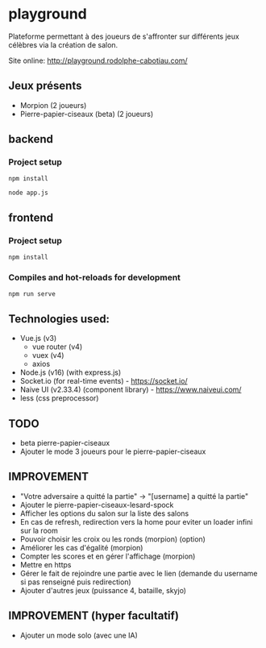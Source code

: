 # playground
Plateforme permettant à des joueurs de s'affronter sur différents jeux célèbres via la création de salon.

Site online: http://playground.rodolphe-cabotiau.com/

## Jeux présents

- Morpion (2 joueurs)
- Pierre-papier-ciseaux (beta) (2 joueurs)

## backend 

### Project setup
```
npm install
```
```
node app.js
```

## frontend

### Project setup
```
npm install
```

### Compiles and hot-reloads for development
```
npm run serve
```


## Technologies used:

- Vue.js (v3)
  - vue router (v4)
  - vuex (v4)
  - axios
- Node.js (v16) (with express.js)
- Socket.io (for real-time events) - https://socket.io/
- Naive UI (v2.33.4) (component library) - https://www.naiveui.com/
- less (css preprocessor)

## TODO

- beta pierre-papier-ciseaux
- Ajouter le mode 3 joueurs pour le pierre-papier-ciseaux

## IMPROVEMENT

- "Votre adversaire a quitté la partie" -> "[username] a quitté la partie"
- Ajouter le pierre-papier-ciseaux-lesard-spock
- Afficher les options du salon sur la liste des salons
- En cas de refresh, redirection vers la home pour eviter un loader infini sur la room
- Pouvoir choisir les croix ou les ronds (morpion) (option)
- Améliorer les cas d'égalité (morpion)
- Compter les scores et en gérer l'affichage (morpion)
- Mettre en https
- Gérer le fait de rejoindre une partie avec le lien (demande du username si pas renseigné puis redirection)
- Ajouter d'autres jeux (puissance 4, bataille, skyjo)

## IMPROVEMENT (hyper facultatif)

- Ajouter un mode solo (avec une IA)